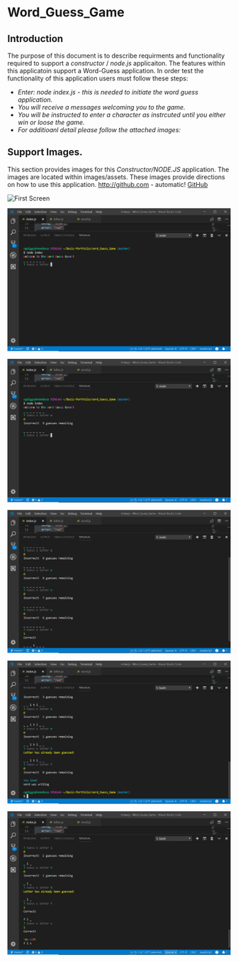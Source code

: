 # Word_Guess_Game

## Introduction
 The purpose of this document is to describe requirments and functionality required to support a *constructor* / *node.js* applicaiton. The features within this applicatoin support a Word-Guess application. In order test the functionality of this application users must follow these steps:
- *Enter: node index.js - this is needed to initiate the word guess application.*
- *You will receive a messages welcoming you to the game.*
- *You will be instructed to enter a character as instrcuted until you either win or loose the game.*
- *For additioanl detail please follow the attached images:*

## Support Images.
   This section provides images for this *Constructor/NODE.JS* application. The images are located within images/assets. These images provide directions on how to use this application. 
http://github.com - automatic!
[GitHub](http://github.com)

![First Screen](/asset/Images/word1-png)

![Second Window](https://github.com/DiggsNG/Word_Guess_Game/blob/master/asset/Images/word2.png)

![Third Window](https://github.com/DiggsNG/Word_Guess_Game/blob/master/asset/Images/word3.png)

![Fourth Window](https://github.com/DiggsNG/Word_Guess_Game/blob/master/asset/Images/word4.png)

![Fifth Window](https://github.com/DiggsNG/Word_Guess_Game/blob/master/asset/Images/word5.png)

![Sixth Window](https://github.com/DiggsNG/Word_Guess_Game/blob/master/asset/Images/word6.png)
